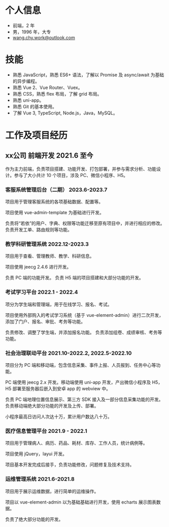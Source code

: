 # 个人信息

* 前端，2 年
* 男，1996 年，大专
* wang.chy.work@outlook.com

# 技能

* 熟悉 JavaScript，熟悉 ES6+ 语法，了解以 Promise 及 async/await 为基础的异步编程。
* 熟悉 Vue 2、Vue Router、Vuex。
* 熟悉 CSS，熟悉 flex 布局，了解 grid 布局。
* 熟悉 uni-app。
* 熟悉 Git 的基本使用。
* 了解 Vue 3, TypeScript, Node.js，Java，MySQL。

# 工作及项目经历

## xx公司 前端开发 2021.6 至今

作为主力前端，负责项目搭建、功能开发、打包部署，并参与需求分析、功能设计。参与了大小共计 10 个项目，涉及 PC、微信小程序、H5。

### 客服系统管理后台（二期） 2023.6-2023.7

项目用于管理客服系统的各项基础数据、配置等。

项目使用 vue-admin-template 为基础进行开发。

负责将“若依”的用户、字典、权限等功能迁移至原有项目中，并进行相应的修改。
负责开发工单、路由规则等功能。

### 教学科研管理系统 2022.12-2023.3

项目用于查看、管理教师、教学、科研信息。

项目使用 jeecg 2.4.6 进行开发。

负责 PC 端的功能开发。
负责 H5 端的项目搭建和大部分功能的开发。

### 考试学习平台 2022.1 - 2022.4

项分为学生端和管理端，用于在线学习、报名、考试。

项目使用外部购入的考试学习系统（基于 vue-element-admin）进行二次开发，添加了门户、报名、审批、考务等功能。

负责修改、调整了学生端，并添加报名功能。
负责添加组卷、成绩审核、考务等功能。

### 社会治理联动平台 2021.10-2022.2, 2022.5-2022.10

项目分为 PC 端和移动端，包含信息采集、事件上报、人员报到、任务中心等功能。

PC 端使用 jeecg 2.x 开发。移动端使用 uni-app 开发，产出微信小程序及 H5，H5 部署至服务器后嵌入到安卓 app 的 webview 中。

负责 PC 端地理位置信息展示、第三方 SDK 接入及一部分信息采集功能的开发。
负责移动端绝大部分功能的开发及上传、部署。

小程序最高日访问人次达十万，累计用户数达八十万。

### 医疗信息管理平台 2021.9 - 2022.1

项目用于管理病人、病历、药品、耗材、库存、工作人员，统计病例等。

项目使用 jQuery，layui 开发。

项目基本开发完成后接手，负责功能修改，问题修复及技术支持。

### 运维管理系统 2021.6-2021.8

项目用于展示运维数据，进行简单的运维操作。

项目以 vue-element-admin 以为基础基础进行开发，使用 echarts 展示图表数据。

负责了绝大部分功能的开发。
